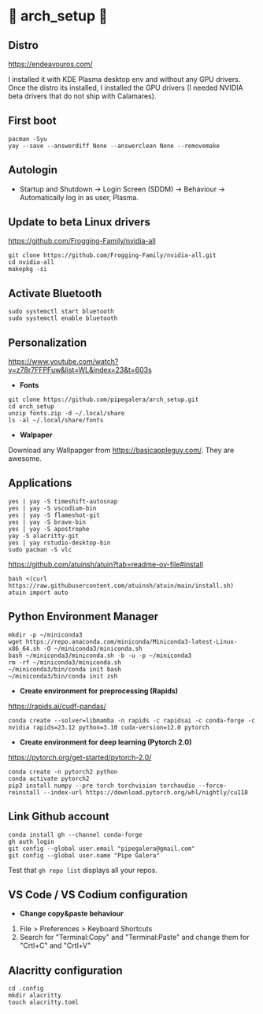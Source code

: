 # 🚧 arch_setup 🚧




## Distro 

https://endeavouros.com/

I installed it with KDE Plasma desktop env and without any GPU drivers. Once the distro its installed, I installed the GPU drivers (I needed NVIDIA beta drivers that do not ship with Calamares). 

## First boot

```
pacman -Syu
yay --save --answerdiff None --answerclean None --removemake
```

## Autologin 

- Startup and Shutdown -> Login Screen (SDDM) -> Behaviour -> Automatically log in as user, Plasma.


## Update to beta Linux drivers

https://github.com/Frogging-Family/nvidia-all

```
git clone https://github.com/Frogging-Family/nvidia-all.git
cd nvidia-all
makepkg -si
```

## Activate Bluetooth 

```
sudo systemctl start bluetooth
sudo systemctl enable bluetooth
```

## Personalization 

https://www.youtube.com/watch?v=z78r7FFPFuw&list=WL&index=23&t=603s


- **Fonts**

```
git clone https://github.com/pipegalera/arch_setup.git
cd arch_setup
unzip fonts.zip -d ~/.local/share
ls -al ~/.local/share/fonts
```

- **Walpaper**

Download any Wallpapger from https://basicappleguy.com/. They are awesome. 


## Applications

```
yes | yay -S timeshift-autosnap
yes | yay -S vscodium-bin
yes | yay -S flameshot-git
yes | yay -S brave-bin
yes | yay -S apostrophe
yay -S alacritty-git
yes | yay rstudio-desktop-bin
sudo pacman -S vlc
```

https://github.com/atuinsh/atuin?tab=readme-ov-file#install

```
bash <(curl https://raw.githubusercontent.com/atuinsh/atuin/main/install.sh)
atuin import auto
```

## Python Environment Manager

```
mkdir -p ~/miniconda3
wget https://repo.anaconda.com/miniconda/Miniconda3-latest-Linux-x86_64.sh -O ~/miniconda3/miniconda.sh
bash ~/miniconda3/miniconda.sh -b -u -p ~/miniconda3
rm -rf ~/miniconda3/miniconda.sh
~/miniconda3/bin/conda init bash
~/miniconda3/bin/conda init zsh
```

- **Create environment for preprocessing (Rapids)**

https://rapids.ai/cudf-pandas/

```
conda create --solver=libmamba -n rapids -c rapidsai -c conda-forge -c nvidia rapids=23.12 python=3.10 cuda-version=12.0 pytorch
```

- **Create environment for deep learning (Pytorch 2.0)**

https://pytorch.org/get-started/pytorch-2.0/

```
conda create -n pytorch2 python
conda activate pytorch2
pip3 install numpy --pre torch torchvision torchaudio --force-reinstall --index-url https://download.pytorch.org/whl/nightly/cu118
```


## Link Github account

```
conda install gh --channel conda-forge	
gh auth login
git config --global user.email "pipegalera@gmail.com"
git config --global user.name "Pipe Galera"
```

Test that `gh repo list` displays all your repos. 


## VS Code / VS Codium configuration 

- **Change copy&paste behaviour**

1. File > Preferences > Keyboard Shortcuts
2. Search for "Terminal:Copy" and "Terminal:Paste" and change them for "Crtl+C" and "Crtl+V"


## Alacritty configuration 

```
cd .config
mkdir alacritty
touch alacritty.toml
```

